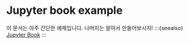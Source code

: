 # Jupyter book example

이 문서는 아주 간단한 예제입니다.
나머지는 알아서 만들어보시지!
:::{seealso}
[Jupyter Book](https://jupyterbook.org/)
:::
